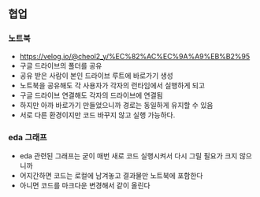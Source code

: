 ## 협업
### 노트북
- https://velog.io/@cheol2_y/%EC%82%AC%EC%9A%A9%EB%B2%95
- 구글 드라이브의 폴더를 공유
- 공유 받은 사람이 본인 드라이브 루트에 바로가기 생성
- 노트북을 공유해도 각 사용자가 각자의 런타임에서 실행하게 되고
- 구글 드라이브 연결해도 각자의 드라이브에 연결됨
- 하지만 아까 바로가기 만들었으니까 경로는 동일하게 유지할 수 있음
- 서로 다른 환경이지만 코드 바꾸지 않고 실행 가능하다.
### eda 그래프
- eda 관련된 그래프는 굳이 매번 새로 코드 실행시켜서 다시 그릴 필요가 크지 않으니까
- 어지간하면 코드는 로컬에 남겨놓고 결과물만 노트북에 포함한다
- 아니면 코드를 마크다운 변경해서 같이 올린다
